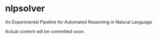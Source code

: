 # nlpsolver
An Experimental Pipeline for Automated Reasoning in Natural Language

Actual content will be committed soon.

